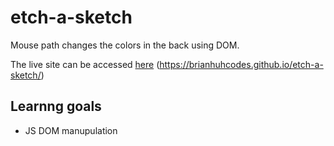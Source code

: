 ﻿# etch-a-sketch

Mouse path changes the colors in the back using DOM.


The live site can be accessed [here](https://brianhuhcodes.github.io/etch-a-sketch/) (https://brianhuhcodes.github.io/etch-a-sketch/)



## Learnng goals
* JS DOM manupulation

